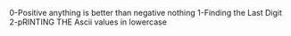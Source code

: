 0-Positive anything is better than negative nothing
1-Finding the Last Digit
2-pRINTING THE Ascii values in lowercase
